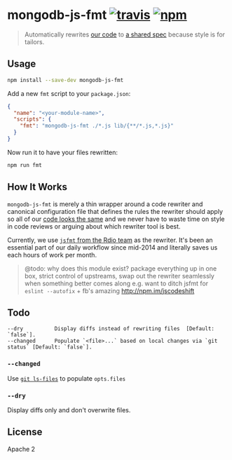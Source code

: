 # mongodb-js-fmt [![travis][travis_img]][travis_url] [![npm][npm_img]][npm_url]

> Automatically rewrites [our code][mongodb-js] to [a shared spec][styleguide] because style is for tailors.

## Usage

```bash
npm install --save-dev mongodb-js-fmt
```

Add a new `fmt` script to your `package.json`:

```json
{
  "name": "<your-module-name>",
  "scripts": {
    "fmt": "mongodb-js-fmt ./*.js lib/{**/*.js,*.js}"
  }
}
```

Now run it to have your files rewritten:

```bash
npm run fmt
```

## How It Works

`mongodb-js-fmt` is merely a thin wrapper around a code
rewriter and canonical configuration file that defines the
rules the rewriter should apply so all of our
[code looks the same][styleguide] and we never have to
waste time on style in code reviews or arguing about
which rewriter tool is best.

Currently, we use [`jsfmt` from the Rdio team][jsfmt]
as the rewriter.  It's been an essential part of our daily
workflow since mid-2014 and literally saves us each hours
of work per month.

> @todo: why does this module exist?  package everything
> up in one box, strict control of upstreams, swap out
> the rewriter seamlessly when something better comes along
> e.g. want to ditch jsfmt for `eslint --autofix` +
> fb's amazing http://npm.im/jscodeshift

## Todo

```
--dry          Display diffs instead of rewriting files  [Default: `false`].
--changed      Populate `<file>...` based on local changes via `git status` [Default: `false`].
```

### `--changed`

Use [`git ls-files`](http://git-scm.com/docs/git-ls-files) to populate `opts.files`

### `--dry`

Display diffs only and don't overwrite files.


## License

Apache 2

[travis_img]: https://img.shields.io/travis/mongodb-js/fmt.svg
[travis_url]: https://travis-ci.org/mongodb-js/fmt
[npm_img]: https://img.shields.io/npm/v/mongodb-js-fmt.svg
[npm_url]: https://npmjs.org/package/mongodb-js-fmt
[mongodb-js]: http://mongodb-js.github.io/
[jsfmt]: https://github.com/rdio/jsfmt
[eslint]: http://eslint.org
[eslint-config-mongodb-js]: https://github.com/mongodb-js/eslint-config
[gofmt]: https://golang.org/cmd/gofmt/
[styleguide]: https://github.com/mongodb-js/javascript
